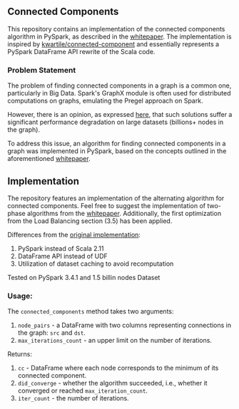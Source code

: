 ## Connected Components

This repository contains an implementation of the connected components algorithm in PySpark, as described in the [whitepaper](https://dl.acm.org/doi/10.1145/2670979.2670997). The implementation is inspired by [kwartile/connected-component](https://github.com/kwartile/connected-component) and essentially represents a PySpark DataFrame API rewrite of the Scala code.

### Problem Statement

The problem of finding connected components in a graph is a common one, particularly in Big Data. Spark's GraphX module is often used for distributed computations on graphs, emulating the Pregel approach on Spark.

However, there is an opinion, as expressed [here](https://github.com/kwartile/connected-component#description), that such solutions suffer a significant performance degradation on large datasets (billions+ nodes in the graph).

To address this issue, an algorithm for finding connected components in a graph was implemented in PySpark, based on the concepts outlined in the aforementioned [whitepaper](https://dl.acm.org/doi/10.1145/2670979.2670997).

## Implementation

The repository features an implementation of the alternating algorithm for connected components. Feel free to suggest the implementation of two-phase algorithms from the [whitepaper](https://dl.acm.org/doi/10.1145/2670979.2670997). Additionally, the first optimization from the Load Balancing section (3.5) has been applied.

Differences from the [original implementation](https://github.com/kwartile/connected-component#):
1. PySpark instead of Scala 2.11
2. DataFrame API instead of UDF
3. Utilization of dataset caching to avoid recomputation

Tested on PySpark 3.4.1 and 1.5 billin nodes Dataset

### Usage:

The `connected_components` method takes two arguments:
1. `node_pairs` - a DataFrame with two columns representing connections in the graph: `src` and `dst`.
2. `max_iterations_count` - an upper limit on the number of iterations.

Returns:
1. `cc` - DataFrame where each node corresponds to the minimum of its connected component.
2. `did_converge` - whether the algorithm succeeded, i.e., whether it converged or reached `max_iteration_count`.
3. `iter_count` - the number of iterations.

